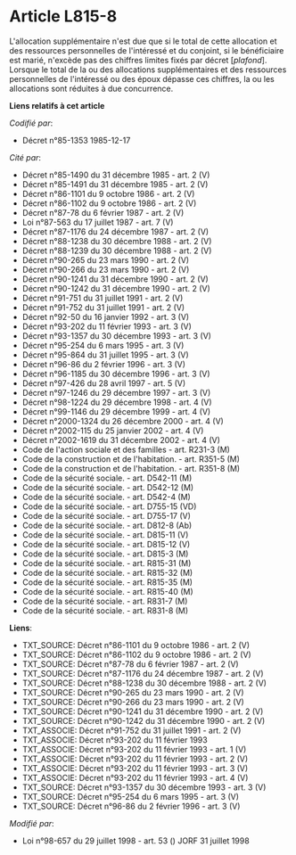 # Article L815-8

L'allocation supplémentaire n'est due que si le total de cette allocation et des ressources personnelles de l'intéressé et du
conjoint, si le bénéficiaire est marié, n'excède pas des chiffres limites fixés par décret [*plafond*]. Lorsque le total de
la ou des allocations supplémentaires et des ressources personnelles de l'intéressé ou des époux dépasse ces chiffres, la ou
les allocations sont réduites à due concurrence.

**Liens relatifs à cet article**

_Codifié par_:

  - Décret n°85-1353 1985-12-17

_Cité par_:

  - Décret n°85-1490 du 31 décembre 1985 - art. 2 (V)
  - Décret n°85-1491 du 31 décembre 1985 - art. 2 (V)
  - Décret n°86-1101 du 9 octobre 1986 - art. 2 (V)
  - Décret n°86-1102 du 9 octobre 1986 - art. 2 (V)
  - Décret n°87-78 du 6 février 1987 - art. 2 (V)
  - Loi n°87-563 du 17 juillet 1987 - art. 7 (V)
  - Décret n°87-1176 du 24 décembre 1987 - art. 2 (V)
  - Décret n°88-1238 du 30 décembre 1988 - art. 2 (V)
  - Décret n°88-1239 du 30 décembre 1988 - art. 2 (V)
  - Décret n°90-265 du 23 mars 1990 - art. 2 (V)
  - Décret n°90-266 du 23 mars 1990 - art. 2 (V)
  - Décret n°90-1241 du 31 décembre 1990 - art. 2 (V)
  - Décret n°90-1242 du 31 décembre 1990 - art. 2 (V)
  - Décret n°91-751 du 31 juillet 1991 - art. 2 (V)
  - Décret n°91-752 du 31 juillet 1991 - art. 2 (V)
  - Décret n°92-50 du 16 janvier 1992 - art. 3 (V)
  - Décret n°93-202 du 11 février 1993 - art. 3 (V)
  - Décret n°93-1357 du 30 décembre 1993 - art. 3 (V)
  - Décret n°95-254 du 6 mars 1995 - art. 3 (V)
  - Décret n°95-864 du 31 juillet 1995 - art. 3 (V)
  - Décret n°96-86 du 2 février 1996 - art. 3 (V)
  - Décret n°96-1185 du 30 décembre 1996 - art. 3 (V)
  - Décret n°97-426 du 28 avril 1997 - art. 5 (V)
  - Décret n°97-1246 du 29 décembre 1997 - art. 3 (V)
  - Décret n°98-1224 du 29 décembre 1998 - art. 4 (V)
  - Décret n°99-1146 du 29 décembre 1999 - art. 4 (V)
  - Décret n°2000-1324 du 26 décembre 2000 - art. 4 (V)
  - Décret n°2002-115 du 25 janvier 2002 - art. 4 (V)
  - Décret n°2002-1619 du 31 décembre 2002 - art. 4 (V)
  - Code de l'action sociale et des familles - art. R231-3 (M)
  - Code de la construction et de l'habitation. - art. R351-5 (M)
  - Code de la construction et de l'habitation. - art. R351-8 (M)
  - Code de la sécurité sociale. - art. D542-11 (M)
  - Code de la sécurité sociale. - art. D542-12 (M)
  - Code de la sécurité sociale. - art. D542-4 (M)
  - Code de la sécurité sociale. - art. D755-15 (VD)
  - Code de la sécurité sociale. - art. D755-17 (V)
  - Code de la sécurité sociale. - art. D812-8 (Ab)
  - Code de la sécurité sociale. - art. D815-11 (V)
  - Code de la sécurité sociale. - art. D815-12 (V)
  - Code de la sécurité sociale. - art. D815-3 (M)
  - Code de la sécurité sociale. - art. R815-31 (M)
  - Code de la sécurité sociale. - art. R815-32 (M)
  - Code de la sécurité sociale. - art. R815-35 (M)
  - Code de la sécurité sociale. - art. R815-40 (M)
  - Code de la sécurité sociale. - art. R831-7 (M)
  - Code de la sécurité sociale. - art. R831-8 (M)

**Liens**:

  - TXT_SOURCE: Décret n°86-1101 du 9 octobre 1986 - art. 2 (V)
  - TXT_SOURCE: Décret n°86-1102 du 9 octobre 1986 - art. 2 (V)
  - TXT_SOURCE: Décret n°87-78 du 6 février 1987 - art. 2 (V)
  - TXT_SOURCE: Décret n°87-1176 du 24 décembre 1987 - art. 2 (V)
  - TXT_SOURCE: Décret n°88-1238 du 30 décembre 1988 - art. 2 (V)
  - TXT_SOURCE: Décret n°90-265 du 23 mars 1990 - art. 2 (V)
  - TXT_SOURCE: Décret n°90-266 du 23 mars 1990 - art. 2 (V)
  - TXT_SOURCE: Décret n°90-1241 du 31 décembre 1990 - art. 2 (V)
  - TXT_SOURCE: Décret n°90-1242 du 31 décembre 1990 - art. 2 (V)
  - TXT_ASSOCIE: Décret n°91-752 du 31 juillet 1991 - art. 2 (V)
  - TXT_ASSOCIE: Décret n°93-202 du 11 février 1993
  - TXT_ASSOCIE: Décret n°93-202 du 11 février 1993 - art. 1 (V)
  - TXT_ASSOCIE: Décret n°93-202 du 11 février 1993 - art. 2 (V)
  - TXT_ASSOCIE: Décret n°93-202 du 11 février 1993 - art. 3 (V)
  - TXT_ASSOCIE: Décret n°93-202 du 11 février 1993 - art. 4 (V)
  - TXT_SOURCE: Décret n°93-1357 du 30 décembre 1993 - art. 3 (V)
  - TXT_SOURCE: Décret n°95-254 du 6 mars 1995 - art. 3 (V)
  - TXT_SOURCE: Décret n°96-86 du 2 février 1996 - art. 3 (V)

_Modifié par_:

  - Loi n°98-657 du 29 juillet 1998 - art. 53 () JORF 31 juillet 1998
